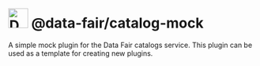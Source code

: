 # <img alt="Data FAIR logo" src="https://cdn.jsdelivr.net/gh/data-fair/data-fair@master/ui/public/assets/logo.svg" width="40"> @data-fair/catalog-mock

A simple mock plugin for the Data Fair catalogs service.
This plugin can be used as a template for creating new plugins.
